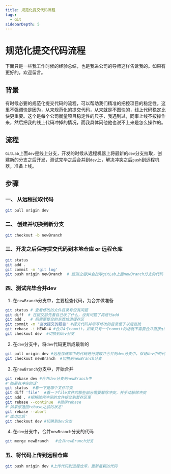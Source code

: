```yaml
---
title: 规范化提交代码流程
tags:
  - Git
sidebarDepth: 5
---
```

# 规范化提交代码流程
下面只是一些我工作时候的经验总结，也是我进公司的导师这样告诉我的。如果有更好的，欢迎留言。

## 背景
有时候必要的规范化提交代码的流程，可以帮助我们精准的把控项目的稳定性。这里不强调快是因为，从来规范化的提交代码，从来就是不图快的，线上代码稳定比快更重要。这个是每个公司衡量项目稳定性的尺子，我遇到过，同事上线不按操作来，然后把我的线上代码冲掉的情况，而我具体问他他也说不上来是怎么操作的。

## 流程
`GitLab`上面`dev`是线上分支，开发的时候从远程机器上将最新的`dev`分支拉取，创建新的分支之后开发，测试完毕之后合并到`dev`上，解决冲突之后`push`到远程机器，准备上线。

## 步骤
### 一、 从远程拉取代码
```bash
git pull origin dev
```
### 二、 创建并切换到新分支
```bash
git checkout -b newBranch
```
### 三、开发之后保存提交代码到本地仓库 or 远程仓库

```bash
git status
git add .
git commit -m 'git log'
git push origin newBranch  # 提测之后QA会拉取gitLab上面newBranch分支的代码
```
### 四、测试完毕合并dev
1. 在`newBranch`分支中，主要检查代码，为合并做准备
```bash
git status # 查看修改的文件目录有没有问题
git diff  # 在提交前先看自己改了什么，没有问题了再进行add
git add .  # 把需要提交的东西放进缓存区
git commit -m '这次提交的题目' #提交代码并填写修改的目录便于以后查找
git rebase -i HEAD~4 #合并4个commit，如果只有一个commit的话就不需要合并直接git rebase
git checkout dev  #切换到dev分支
```
2. 在`dev`分支中，将`dev`代码更新成最新的
```bash
git pull origin dev #远程存储库中的代码进行提取并合并到dev分支中，保证dev中的代码是最新的
git checkout newBranch  #切换到newBranch分支
```
3. 在`newBranch`分支中，开始合并
```bash
git rebase dev #合并dev分支到newBranch中
#'如果有冲突的话'
git status  #看一下是哪个文件冲突
git diff 'file'  #看一下file文件的那些部分需要解除冲突，并手动解除冲突
git add . #把解除完冲突的文件提交到暂存区里
git rebase --continue  #继续rebase
#'如果想退回rebase之前的状态'
git rebase --abort
#'成功之后'
git checkout dev #切换到dev分支
```
4. 在`dev`分支中，合并`newBranch`分支的代码
```bash
git merge newBranch   #合并newBranch分支
```
### 五、将代码上传到远程仓库

```bash
git push origin dev #上传代码到远程仓库，更新最新的代码
```

